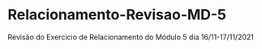 # Relacionamento-Revisao-MD-5
Revisão do Exercicio de Relacionamento do Módulo 5 dia  16/11-17/11/2021
